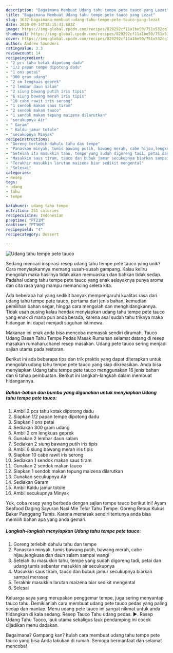 ```yaml
---
description: "Bagaimana Membuat Udang tahu tempe pete tauco yang Lezat"
title: "Bagaimana Membuat Udang tahu tempe pete tauco yang Lezat"
slug: 3637-bagaimana-membuat-udang-tahu-tempe-pete-tauco-yang-lezat
date: 2020-09-14T18:15:41.683Z
image: https://img-global.cpcdn.com/recipes/829292cf11a1be50/751x532cq70/udang-tahu-tempe-pete-tauco-foto-resep-utama.jpg
thumbnail: https://img-global.cpcdn.com/recipes/829292cf11a1be50/751x532cq70/udang-tahu-tempe-pete-tauco-foto-resep-utama.jpg
cover: https://img-global.cpcdn.com/recipes/829292cf11a1be50/751x532cq70/udang-tahu-tempe-pete-tauco-foto-resep-utama.jpg
author: Andrew Saunders
ratingvalue: 3.3
reviewcount: 14
recipeingredient:
- "2 pcs tahu kotak dipotong dadu"
- "1/2 papan tempe dipotong dadu"
- "1 ons petai"
- "300 gram udang"
- "2 cm lengkuas geprek"
- "2 lembar daun salam"
- "2 siung bawang putih iris tipis"
- "6 siung bawang merah iris tipis"
- "10 cabe rawit iris serong"
- "1 sendok makan saus tiram"
- "2 sendok makan tauco"
- "1 sendok makan tepung maizena dilarutkan"
- "secukupnya Air"
- " Garam"
- " Kaldu jamur totole"
- "secukupnya Minyak"
recipeinstructions:
- "Goreng terlebih dahulu tahu dan tempe"
- "Panaskan minyak, tumis bawang putih, bawang merah, cabe hijau,lengkuas dan daun salam sampai wangi"
- "Setelah itu masukkin tahu, tempe yang sudah digoreng tadi, petai dan udang tumis sebentar masukkin air secukupnya"
- "Masukkin saus tiram, tauco dan bubuk jamur secukupnya biarkan sampai merasap"
- "Terakhir masukkin larutan maizena biar sedikit mengental"
- "Selesai"
categories:
- Resep
tags:
- udang
- tahu
- tempe

katakunci: udang tahu tempe 
nutrition: 251 calories
recipecuisine: Indonesian
preptime: "PT21M"
cooktime: "PT36M"
recipeyield: "4"
recipecategory: Dessert

---
```



![Udang tahu tempe pete tauco](https://img-global.cpcdn.com/recipes/829292cf11a1be50/751x532cq70/udang-tahu-tempe-pete-tauco-foto-resep-utama.jpg)

Sedang mencari inspirasi resep udang tahu tempe pete tauco yang unik? Cara menyiapkannya memang susah-susah gampang. Kalau keliru mengolah maka hasilnya tidak akan memuaskan dan bahkan tidak sedap. Padahal udang tahu tempe pete tauco yang enak selayaknya punya aroma dan cita rasa yang mampu memancing selera kita.

Ada beberapa hal yang sedikit banyak mempengaruhi kualitas rasa dari udang tahu tempe pete tauco, pertama dari jenis bahan, kemudian pemilihan bahan segar, hingga cara mengolah dan menghidangkannya. Tidak usah pusing kalau hendak menyiapkan udang tahu tempe pete tauco yang enak di mana pun anda berada, karena asal sudah tahu triknya maka hidangan ini dapat menjadi suguhan istimewa.

Makanan ini enak anda bisa mencoba memasak sendiri dirumah. Tauco Udang Basah Tahu Tempe Pedas Masak Rumahan selamat datang di resep masakan rumahan.chanel resep masakan. Udang pete tauco sering menjadi sajian utama pada restoran.


Berikut ini ada beberapa tips dan trik praktis yang dapat diterapkan untuk mengolah udang tahu tempe pete tauco yang siap dikreasikan. Anda bisa menyiapkan Udang tahu tempe pete tauco menggunakan 16 jenis bahan dan 6 tahap pembuatan. Berikut ini langkah-langkah dalam membuat hidangannya.

<!--inarticleads1-->

##### Bahan-bahan dan bumbu yang digunakan untuk menyiapkan Udang tahu tempe pete tauco:

1. Ambil 2 pcs tahu kotak dipotong dadu
1. Siapkan 1/2 papan tempe dipotong dadu
1. Siapkan 1 ons petai
1. Sediakan 300 gram udang
1. Ambil 2 cm lengkuas geprek
1. Gunakan 2 lembar daun salam
1. Sediakan 2 siung bawang putih iris tipis
1. Ambil 6 siung bawang merah iris tipis
1. Siapkan 10 cabe rawit iris serong
1. Sediakan 1 sendok makan saus tiram
1. Gunakan 2 sendok makan tauco
1. Siapkan 1 sendok makan tepung maizena dilarutkan
1. Gunakan secukupnya Air
1. Sediakan  Garam
1. Ambil  Kaldu jamur totole
1. Ambil secukupnya Minyak


Yuk, coba resep yang berbeda dengan sajian tempe tauco berikut ini! Ayam Seafood Daging Sayuran Nasi Mie Telur Tahu Tempe. Goreng Rebus Kukus Bakar Panggang Tumis. Karena memasak sendiri tentunya anda bisa memilih bahan apa yang anda gemari. 

<!--inarticleads2-->

##### Langkah-langkah menyiapkan Udang tahu tempe pete tauco:

1. Goreng terlebih dahulu tahu dan tempe
1. Panaskan minyak, tumis bawang putih, bawang merah, cabe hijau,lengkuas dan daun salam sampai wangi
1. Setelah itu masukkin tahu, tempe yang sudah digoreng tadi, petai dan udang tumis sebentar masukkin air secukupnya
1. Masukkin saus tiram, tauco dan bubuk jamur secukupnya biarkan sampai merasap
1. Terakhir masukkin larutan maizena biar sedikit mengental
1. Selesai


Keluarga saya yang merupakan penggemar tempe, juga sering menyantap tauco tahu. Demikianlah cara membuat udang pete tauco pedas yang paling sedap dan mantap. Menu udang pete tauco ini sangat nikmat untuk anda hidangkan di kala sedang. Resep Tauco Tahu udang pedas. ►. Resep Udang Tahu Taoco, lauk utama sekaligus lauk pendamping ini cocok dijadikan menu dadakan. 

Bagaimana? Gampang kan? Itulah cara membuat udang tahu tempe pete tauco yang bisa Anda lakukan di rumah. Semoga bermanfaat dan selamat mencoba!
